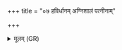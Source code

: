 +++
title = "०७ हविर्धानम् अग्निशालं पत्नीनाम्"

+++
<details><summary>मूलम् (GR)</summary>

हविर्धानम् अग्निशालं  
पत्नीनां सदनं सदः ।  
सदो देवानाम् असि देवि शाले ॥
</details>